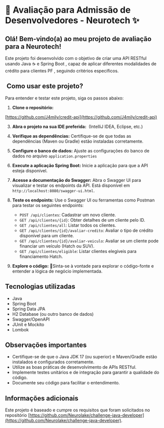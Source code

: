 #  🚀 Avaliação para Admissão de Desenvolvedores - Neurotech ✨

##  Olá!  Bem-vindo(a) ao meu projeto de avaliação para a Neurotech! 

Este projeto foi desenvolvido com o objetivo de criar uma API RESTful usando Java ☕ e Spring Boot , capaz de aplicar diferentes modalidades de crédito para clientes PF , seguindo critérios específicos. 

## ️ Como usar este projeto? ️

Para entender e testar este projeto, siga os passos abaixo: 

1.  **Clone o repositório:**

 [https://github.com/J4mily/credit-api](https://github.com/J4mily/credit-api)
    

3.  **Abra o projeto na sua IDE preferida:** ‍ (IntelliJ IDEA, Eclipse, etc.) 

4.  **Verifique as dependências:** Certifique-se de que todas as dependências (Maven ou Gradle) estão instaladas corretamente. 

5.  **Configure o banco de dados:** Ajuste as configurações do banco de dados no arquivo `application.properties`

6.  **Execute a aplicação Spring Boot:** Inicie a aplicação para que a API esteja disponível. 

7.  **Acesse a documentação do Swagger:** Abra o Swagger UI para visualizar e testar os endpoints da API. Está disponível em `http://localhost:8080/swagger-ui.html`. 

8.  **Teste os endpoints:** Use o Swagger UI ou ferramentas como Postman para testar os seguintes endpoints: 

    * `POST /api/clientes`: Cadastrar um novo cliente. 
    * `GET /api/clientes/{id}`: Obter detalhes de um cliente pelo ID. 
    * `GET /api/clientes/all`: Listar todos os clientes. 
    * `GET /api/clientes/{id}/avaliar-credito`: Avaliar o tipo de crédito disponível para um cliente. 
    * `GET /api/clientes/{id}/avaliar-veiculo`: Avaliar se um cliente pode financiar um veículo (Hatch ou SUV). 
    * `GET /api/clientes/eligible`: Listar clientes elegíveis para financiamento Hatch. 

9.  **Explore o código:** 🚀Sinta-se à vontade para explorar o código-fonte e entender a lógica de negócio implementada. 

##  Tecnologias utilizadas 

* Java 
* Spring Boot 
* Spring Data JPA 
* H2 Database (ou outro banco de dados) ️
* Swagger/OpenAPI 
* JUnit e Mockito 
* Lombok ️

##  Observações importantes 

* Certifique-se de que o Java JDK 17 (ou superior) e Maven/Gradle estão instalados e configurados corretamente. 
* Utilize as boas práticas de desenvolvimento de APIs RESTful. 
* Implemente testes unitários e de integração para garantir a qualidade do código. 
* Documente seu código para facilitar o entendimento. 

## Informações adicionais 

Este projeto é baseado e cumpre os requisitos que foram solicitados no repositório [https://github.com/Neurolake/challenge-java-developer](https://github.com/Neurolake/challenge-java-developer). 
